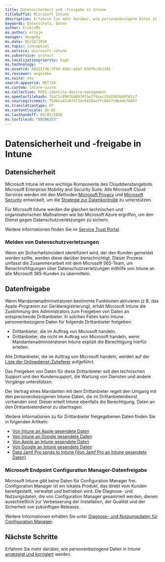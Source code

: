 ```yaml
---
title: Datensicherheit und -freigabe in Intune
titleSuffix: Microsoft Intune
description: Erfahren Sie mehr darüber, wie personenbezogene Daten in Intune gesichert und freigegeben werden.
keywords: Datenschutz, Daten
author: ErikjeMS
ms.author: erikje
manager: dougeby
ms.date: 05/18/2018
ms.topic: conceptual
ms.service: microsoft-intune
ms.subservice: protect
ms.localizationpriority: high
ms.technology: ''
ms.assetid: 68921fd6-5f50-456c-a3af-83d7bc4b134b
ms.reviewer: angerobe
ms.suite: ems
search.appverid: MET150
ms.custom: intune-azure
ms.collection: M365-identity-device-management
ms.openlocfilehash: fba72c89676d8974f5e7f9aac25d3365b69f61c7
ms.sourcegitcommit: 75d6ea42a0f473dc5020ae7fcb667c9bdde7bd97
ms.translationtype: HT
ms.contentlocale: de-DE
ms.lasthandoff: 09/01/2020
ms.locfileid: "89286253"
---
```

# <a name="data-security-and-sharing-in-intune"></a>Datensicherheit und -freigabe in Intune


## <a name="data-security"></a>Datensicherheit

Microsoft Intune ist eine wichtige Komponente des Clouddienstangebots Microsoft Enterprise Mobility and Security Suite. Alle Microsoft Cloud Services werden mit den Methoden [Microsoft Privacy](https://www.microsoft.com/en-us/trustcenter/privacy) und [Microsoft Security](https://www.microsoft.com/en-us/trustcenter/security/) entwickelt, um die [Strategie zur Datenkontrolle](https://www.microsoft.com/en-us/TrustCenter/Security/default.aspx) zu unterstützen.  

Für Microsoft Intune werden die gleichen technischen und organisatorischen Maßnahmen wie bei Microsoft Azure ergriffen, um den Dienst gegen Datenschutzverletzungen zu sichern.

Weitere Informationen finden Sie im [Service Trust Portal](https://www.microsoft.com/en-us/TrustCenter/stp).

### <a name="data-breach-reporting"></a>Melden von Datenschutzverletzungen

Wenn ein Sicherheitsincident identifiziert wird, der den Kunden gemeldet werden sollte, werden diese darüber benachrichtigt. Dieser Prozess umfasst die Zusammenarbeit mit dem Microsoft 365-Team, um Benachrichtigungen über Datenschutzverletzungen mithilfe von Intune an alle Microsoft 365-Kunden zu übermitteln.

## <a name="data-sharing"></a>Datenfreigabe

Wenn Mandantenadministratoren bestimmte Funktionen aktivieren (z.B. das Apple-Programm zur Geräteregistrierung), erhält Microsoft Intune die Zustimmung des Administrators zum Freigeben von Daten an entsprechende Drittanbieter. In solchen Fällen kann Intune personenbezogene Daten für folgende Drittanbieter freigeben:

- Drittanbieter, die im Auftrag von Microsoft handeln.
- Drittanbieter, die nicht im Auftrag von Microsoft handeln, wenn Mandantenadministratoren Intune explizit die Berechtigung hierfür erteilen.

Alle Drittanbieter, die im Auftrag von Microsoft handeln, werden auf der [Liste der Onlinedienst-Zulieferer](https://aka.ms/Online_Serv_Subcontractor_List) aufgeführt.

Das Freigeben von Daten für diese Drittanbieter soll den technischen Support und den Kundensupport, die Wartung von Diensten und andere Vorgänge unterstützen.

Der Vertrag eines Mandanten mit dem Drittanbieter regelt den Umgang mit den personenbezogenen Intune-Daten, die im Drittanbieterdienst vorhanden sind. Dieser erteilt Intune ebenfalls die Berechtigung, Daten an den Drittanbieterdienst zu übertragen.  

Weitere Informationen zu für Drittanbieter freigegebenen Daten finden Sie in folgenden Artikeln:
- [Von Intune an Apple gesendete Daten](data-intune-sends-to-apple.md)
- [Von Intune an Google gesendete Daten](data-intune-sends-to-google.md)
- [Von Apple an Intune gesendete Daten](data-apple-sends-to-intune.md)
- [Von Google an Intune gesendete Daten](data-google-sends-to-intune.md)
- [Data Jamf Pro sends to Intune (Von Jamf Pro an Intune gesendete Daten)](data-jamf-sends-to-intune.md)

### <a name="microsoft-endpoint-configuration-manager-data-sharing"></a>Microsoft Endpoint Configuration Manager-Datenfreigabe

Microsoft Intune gibt keine Daten für Configuration Manager frei. Configuration Manager ist ein lokales Produkt, das direkt vom Kunden bereitgestellt, verwaltet und betrieben wird. Die Diagnose- und Nutzungsdaten, die von Configuration Manager gesammelt werden, dienen ausschließlich zur Verbesserung der Installation, der Qualität und der Sicherheit von zukünftigen Releases.

Weitere Informationen erhalten Sie unter [Diagnose- und Nutzungsdaten für Configuration Manager](/configmgr/core/plan-design/diagnostics/diagnostics-and-usage-data). 


## <a name="next-steps"></a>Nächste Schritte

Erfahren Sie mehr darüber, wie personenbezogene Daten in Intune [angezeigt und korrigiert](privacy-data-view-correct.md) werden.